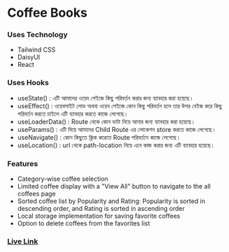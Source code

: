 # Coffee Books

### Uses Technology

- Tailwind CSS
- DaisyUI
- React

### Uses Hooks

- useState() : এটি আমাদের ওয়েব পেইজে কিছু পরিবর্তন করার জন্য ব্যাবহার করা হয়েছে।
- useEffect() : ওয়েবসাইট লোড অথবা ওয়েব পেইজে কোন কিছু পরিবর্তন হলে তার উপর বেইজ করে কিছু পরিবর্তন করতে চাইলে এটি ব্যাবহার করতে কাজে লেগেছে।
- useLoaderData() : Route থেকে কোন ডাটা নিয়ে আনার জন্য ব্যাবহার করা হয়েছে।
- useParams() : এটি দিয়ে আমাদের Child Route এর লোকেশন store করতে কাজে লেগেছে।
- useNavigate() : কোন কিছুতে ক্লিক করেতে Route পরিবর্তনে কাজে লেগেছে।
- useLocation() : url থেকে path-location নিয়ে এনে কাজ করার জন্য এটি ব্যাবহার হয়েছে।

### Features

- Category-wise coffee selection
- Limited coffee display with a "View All" button to navigate to the all coffees page
- Sorted coffee list by Popularity and Rating: Popularity is sorted in descending order, and Rating is sorted in ascending order
- Local storage implementation for saving favorite coffees
- Option to delete coffees from the favorites list

### [Live Link](https://st-coffee-books.netlify.app/)
